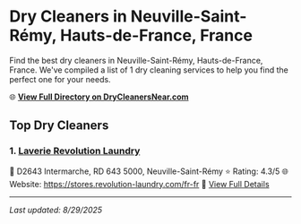 # Dry Cleaners in Neuville-Saint-Rémy, Hauts-de-France, France

Find the best dry cleaners in Neuville-Saint-Rémy, Hauts-de-France, France. We've compiled a list of 1 dry cleaning services to help you find the perfect one for your needs.

🌐 **[View Full Directory on DryCleanersNear.com](https://drycleanersnear.com/city/France/Hauts-de-France/Neuville-Saint-R%C3%A9my)**

## Top Dry Cleaners

### 1. [Laverie Revolution Laundry](https://drycleanersnear.com/dryCleaner/68ae678dc95ff2c6096b14ee/laverie-revolution-laundry)
📍 D2643 Intermarche, RD 643 5000, Neuville-Saint-Rémy
⭐ Rating: 4.3/5
🌐 Website: https://stores.revolution-laundry.com/fr-fr
🔗 [View Full Details](https://drycleanersnear.com/dryCleaner/68ae678dc95ff2c6096b14ee/laverie-revolution-laundry)


---

*Last updated: 8/29/2025*
